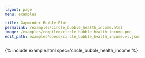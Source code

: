 ```yaml
---
layout: page
menu: examples

title: Gapminder Bubble Plot
permalink: /examples/circle_bubble_health_income.html
image: /examples/compiled/circle_bubble_health_income.png
edit_path: examples/specs/circle_bubble_health_income.vl.json
---
```




{% include example.html spec='circle_bubble_health_income'%}
